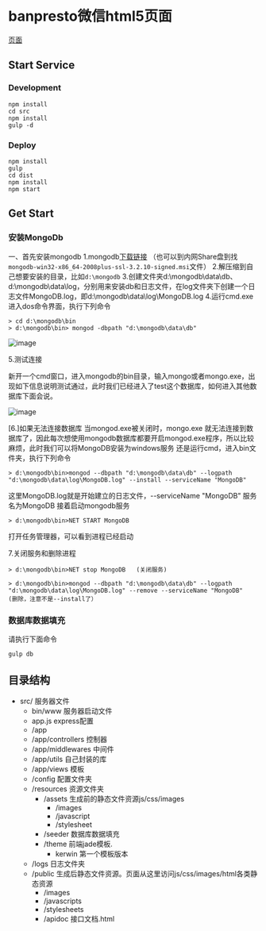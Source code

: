 # banpresto微信html5页面  
[页面](http://h5.banpresto.online/category/onepiece)  
## Start Service

### Development

```  
npm install
cd src
npm install  
gulp -d  
```

### Deploy

```
npm install
gulp
cd dist
npm install
npm start
```

## Get Start

### 安装MongoDb

一、首先安装mongodb
1.mongodb[下载链接](https://www.mongodb.com/cn) （也可以到内网Share盘到找`mongodb-win32-x86_64-2008plus-ssl-3.2.10-signed.msi`文件）
2.解压缩到自己想要安装的目录，比如`d:\mongodb`
3.创建文件夹d:\mongodb\data\db、d:\mongodb\data\log，分别用来安装db和日志文件，在log文件夹下创建一个日志文件MongoDB.log，即d:\mongodb\data\log\MongoDB.log
4.运行cmd.exe进入dos命令界面，执行下列命令
```
> cd d:\mongodb\bin
> d:\mongodb\bin> mongod -dbpath "d:\mongodb\data\db"
```

![image](http://images.cnitblog.com/blog/203292/201308/21110329-868b0d1fb023479f9a605fc8353515f2.png)

5.测试连接

新开一个cmd窗口，进入mongodb的bin目录，输入mongo或者mongo.exe，出现如下信息说明测试通过，此时我们已经进入了test这个数据库，如何进入其他数据库下面会说。

![image](http://images.cnitblog.com/blog/203292/201308/21111025-91a3b6a9bde844688300928f0a9ea26f.png)

[6.]如果无法连接数据库
当mongod.exe被关闭时，mongo.exe 就无法连接到数据库了，因此每次想使用mongodb数据库都要开启mongod.exe程序，所以比较麻烦，此时我们可以将MongoDB安装为windows服务
还是运行cmd，进入bin文件夹，执行下列命令
```  
> d:\mongodb\bin>mongod --dbpath "d:\mongodb\data\db" --logpath "d:\mongodb\data\log\MongoDB.log" --install --serviceName "MongoDB"
```

这里MongoDB.log就是开始建立的日志文件，--serviceName "MongoDB" 服务名为MongoDB
接着启动mongodb服务
```  
> d:\mongodb\bin>NET START MongoDB
```

打开任务管理器，可以看到进程已经启动

7.关闭服务和删除进程
```
> d:\mongodb\bin>NET stop MongoDB   (关闭服务)

> d:\mongodb\bin>mongod --dbpath "d:\mongodb\data\db" --logpath "d:\mongodb\data\log\MongoDB.log" --remove --serviceName "MongoDB"      (删除，注意不是--install了）
```

### 数据库数据填充

请执行下面命令 

```  
gulp db
```


## 目录结构

* src/ 服务器文件
    * bin/www 服务器启动文件
    * app.js express配置
    * /app
    * /app/controllers 控制器
    * /app/middlewares 中间件
    * /app/utils 自己封装的库
    * /app/views 模板
    * /config 配置文件夹
    * /resources 资源文件夹
        * /assets 生成前的静态文件资源js/css/images
            * /images
            * /javascript
            * /stylesheet
        * /seeder 数据库数据填充
        * /theme  前端jade模板.
            * kerwin 第一个模板版本
    * /logs 日志文件夹
    * /public 生成后静态文件资源。页面从这里访问js/css/images/html各类静态资源
        * /images
        * /javascripts
        * /stylesheets
        * /apidoc 接口文档.html
